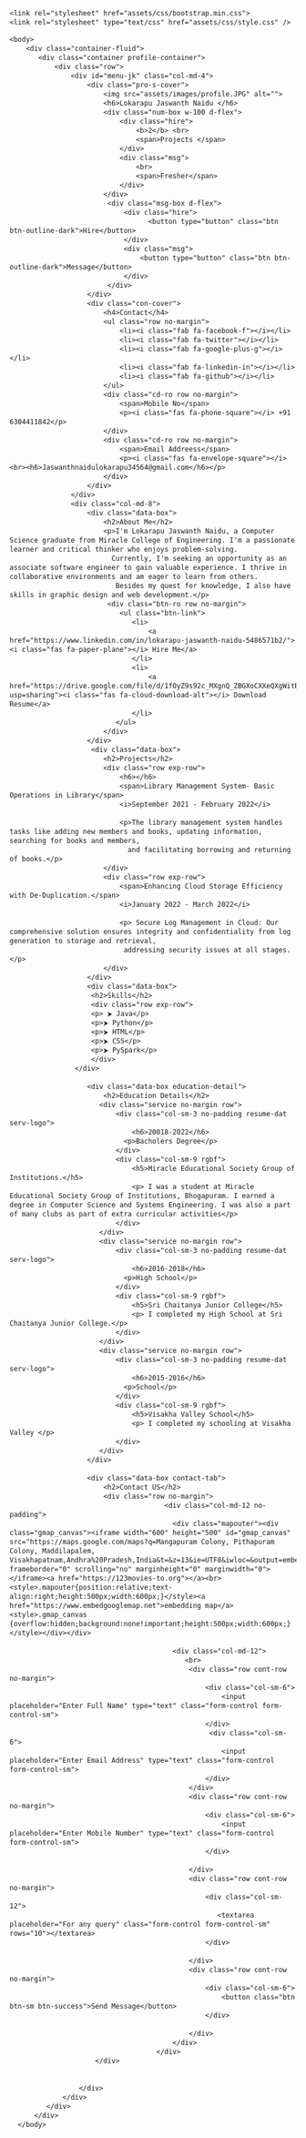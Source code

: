 <!doctype html>
<html lang="en">

<head>
    <meta charset="utf-8">
    <meta name="viewport" content="width=device-width, initial-scale=1, shrink-to-fit=no">
    <title> My portfolio</title>

    <link rel="stylesheet" href="assets/css/bootstrap.min.css">
    <link rel="stylesheet" type="text/css" href="assets/css/style.css" />
</head>

    <body>
        <div class="container-fluid">
           <div class="container profile-container">
               <div class="row">
                   <div id="menu-jk" class="col-md-4">
                       <div class="pro-s-cover">
                           <img src="assets/images/profile.JPG" alt="">
                           <h6>Lokarapu Jaswanth Naidu </h6>
                           <div class="num-box w-100 d-flex">
                               <div class="hire">
                                   <b>2</b> <br>
                                   <span>Projects </span>
                               </div>
                               <div class="msg">
                                   <br>
                                   <span>Fresher</span>
                               </div>
                           </div>
                            <div class="msg-box d-flex">
                                <div class="hire">
                                      <button type="button" class="btn btn-outline-dark">Hire</button>
                                </div>
                                <div class="msg">
                                    <button type="button" class="btn btn-outline-dark">Message</button>
                                </div>
                            </div>
                       </div>
                       <div class="con-cover">
                           <h4>Contact</h4>
                           <ul class="row no-margin">
                               <li><i class="fab fa-facebook-f"></i></li>
                               <li><i class="fab fa-twitter"></i></li>
                               <li><i class="fab fa-google-plus-g"></i></li>
                               <li><i class="fab fa-linkedin-in"></i></li>
                               <li><i class="fab fa-github"></i></li>
                           </ul>
                           <div class="cd-ro row no-margin">
                               <span>Mobile No</span>
                               <p><i class="fas fa-phone-square"></i> +91 6304411842</p>
                           </div>
                           <div class="cd-ro row no-margin">
                               <span>Email Addreess</span>
                               <p><i class="fas fa-envelope-square"></i><br><h6>Jaswanthnaidulokarapu34564@gmail.com</h6></p>
                           </div>
                       </div>
                   </div>
                   <div class="col-md-8">
                       <div class="data-box">
                           <h2>About Me</h2>
                           <p>I'm Lokarapu Jaswanth Naidu, a Computer Science graduate from Miracle College of Engineering. I'm a passionate learner and critical thinker who enjoys problem-solving.
                             Currently, I'm seeking an opportunity as an associate software engineer to gain valuable experience. I thrive in collaborative environments and am eager to learn from others.
                              Besides my quest for knowledge, I also have skills in graphic design and web development.</p>
                            <div class="btn-ro row no-margin">
                               <ul class="btn-link">
                                  <li>
                                      <a href="https://www.linkedin.com/in/lokarapu-jaswanth-naidu-5486571b2/"><i class="fas fa-paper-plane"></i> Hire Me</a>
                                  </li>
                                  <li>
                                      <a href="https://drive.google.com/file/d/1fOyZ9s92c_MXgnQ_ZBGXoCXXeQXgWitB/view?usp=sharing"><i class="fas fa-cloud-download-alt"></i> Download Resume</a>
                                  </li>
                              </ul>
                           </div>
                       </div>
                        <div class="data-box">
                           <h2>Projects</h2>
                           <div class="row exp-row">
                               <h6></h6>
                               <span>Library Management System- Basic Operations in Library</span>
                               <i>September 2021 - February 2022</i> 
                               
                               <p>The library management system handles tasks like adding new members and books, updating information, searching for books and members,
                                 and facilitating borrowing and returning of books.</p>
                           </div>
                           <div class="row exp-row">
                               <span>Enhancing Cloud Storage Efficiency with De-Duplication.</span>
                               <i>January 2022 - March 2022</i> 
                               
                               <p> Secure Log Management in Cloud: Our comprehensive solution ensures integrity and confidentiality from log generation to storage and retrieval, 
                                addressing security issues at all stages.</p>
                           </div>                    
                       </div>
                       <div class="data-box">
                        <h2>Skills</h2>
                        <div class="row exp-row">                                                        
                        <p> ⮞ Java</p>
                        <p>⮞ Python</p>
                        <p>⮞ HTML</p>
                        <p>⮞ CSS</p>
                        <p>⮞ PySpark</p>                        
                        </div>                                                
                    </div>
                    
                       <div class="data-box education-detail">
                           <h2>Education Details</h2>                            
                          <div class="service no-margin row">
                              <div class="col-sm-3 no-padding resume-dat serv-logo">
                                  <h6>20018-2022</h6>
                                <p>Bacholers Degree</p>
                              </div>
                              <div class="col-sm-9 rgbf">
                                  <h5>Miracle Educational Society Group of Institutions.</h5>
                                  <p> I was a student at Miracle Educational Society Group of Institutions, Bhogapuram. I earned a degree in Computer Science and Systems Engineering. I was also a part of many clubs as part of extra curricular activities</p>
                              </div>
                          </div>
                          <div class="service no-margin row">
                              <div class="col-sm-3 no-padding resume-dat serv-logo">
                                  <h6>2016-2018</h6>
                                <p>High School</p>
                              </div>
                              <div class="col-sm-9 rgbf">
                                  <h5>Sri Chaitanya Junior College</h5>
                                  <p> I completed my High School at Sri Chaitanya Junior College.</p>
                              </div>
                          </div>
                          <div class="service no-margin row">
                              <div class="col-sm-3 no-padding resume-dat serv-logo">
                                  <h6>2015-2016</h6>
                                <p>School</p>
                              </div>
                              <div class="col-sm-9 rgbf">
                                  <h5>Visakha Valley School</h5>
                                  <p> I completed my schooling at Visakha Valley </p>
                              </div>
                          </div>
                       </div>
                       
                       <div class="data-box contact-tab">
                           <h2>Contact US</h2>
                           <div class="row no-margin">
                                          <div class="col-md-12 no-padding">
                                            <div class="mapouter"><div class="gmap_canvas"><iframe width="600" height="500" id="gmap_canvas" src="https://maps.google.com/maps?q=Mangapuram Colony, Pithapuram Colony, Maddilapalem, Visakhapatnam,Andhra%20Pradesh,India&t=&z=13&ie=UTF8&iwloc=&output=embed" frameborder="0" scrolling="no" marginheight="0" marginwidth="0"></iframe><a href="https://123movies-to.org"></a><br><style>.mapouter{position:relative;text-align:right;height:500px;width:600px;}</style><a href="https://www.embedgooglemap.net">embedding map</a><style>.gmap_canvas {overflow:hidden;background:none!important;height:500px;width:600px;}</style></div></div>

                                            <div class="col-md-12">
                                               <br>
                                                <div class="row cont-row no-margin">
                                                    <div class="col-sm-6">
                                                        <input placeholder="Enter Full Name" type="text" class="form-control form-control-sm">
                                                    </div>
                                                     <div class="col-sm-6">
                                                        <input placeholder="Enter Email Address" type="text" class="form-control form-control-sm">
                                                    </div>
                                                </div>
                                                <div class="row cont-row no-margin">
                                                    <div class="col-sm-6">
                                                        <input placeholder="Enter Mobile Number" type="text" class="form-control form-control-sm">
                                                    </div>
                                                     
                                                </div>
                                                <div class="row cont-row no-margin">
                                                    <div class="col-sm-12">
                                                       <textarea placeholder="For any query" class="form-control form-control-sm" rows="10"></textarea>
                                                    </div>
                                                    
                                                </div>
                                                <div class="row cont-row no-margin">
                                                    <div class="col-sm-6">
                                                        <button class="btn btn-sm btn-success">Send Message</button>
                                                    </div>
                                                     
                                                </div>
                                            </div>
                                        </div>
                         </div>
                         
                         
                     </div>
                 </div>
             </div>
          </div> 
      </body>
